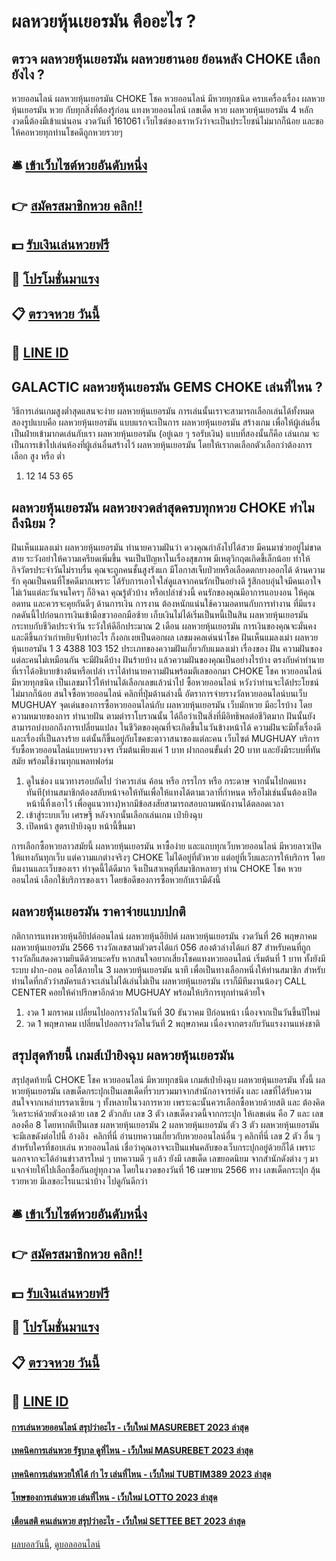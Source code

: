 # ผลหวยหุ้นเยอรมัน คืออะไร ?
## ตรวจ ผลหวยหุ้นเยอรมัน ผลหวยฮานอย ย้อนหลัง CHOKE เลือกยังไง ?
หวยออนไลน์ ผลหวยหุ้นเยอรมัน CHOKE โชค หวยออนไลน์ มีหวยทุกชนิด ครบเครื่องเรื่อง ผลหวยหุ้นเยอรมัน หวย กับทุกสิ่งที่ต้องรู้ก่อน แทงหวยออนไลน์
เลขเด็ด หวย ผลหวยหุ้นเยอรมัน 4 หลัก งวดนี้ต้องมีเข้าแน่นอน งวดวันที่ 161061 เว็บไซต์ของเราหวังว่าจะเป็นประโยชน์ไม่มากก็น้อย และขอให้คอหวยทุกท่านโชคดีถูกหวยรวยๆ

## 🛎 [เข้าเว็บไซต์หวยอันดับหนึ่ง](https://bit.ly/3BG5bNw)
## 👉 [สมัครสมาชิกหวย คลิก!!](https://bit.ly/3BG5bNw)
## 💵 [รับเงินเล่นหวยฟรี](https://bit.ly/3C3mvgS)
## 👑 [โปรโมชั่นมาแรง](https://bit.ly/3C3mvgS)
## 📋 [ตรวจหวย วันนี้](https://bit.ly/3C3mvgS)
## 📱 [LINE ID](https://bit.ly/3C3mvgS)

## GALACTIC ผลหวยหุ้นเยอรมัน GEMS CHOKE เล่นที่ไหน ?
วิธีการเล่นเกมสูงต่ำสุดแสนจะง่าย ผลหวยหุ้นเยอรมัน การเล่นนั้นเราจะสามารถเลือกเล่นได้ทั้งหมดสองรูปแบบคือ ผลหวยหุ้นเยอรมัน แบบแรกจะเป็นการ ผลหวยหุ้นเยอรมัน สร้างเกม เพื่อให้ผู้เล่นอื่นเป็นฝ่ายเข้ามากดเล่นกับเรา ผลหวยหุ้นเยอรมัน (อยู่เฉย ๆ รอรับเงิน) แบบที่สองนั้นก็คือ เล่นเกม จะเป็นการเข้าไปเล่นห้องที่ผู้เล่นอื่นสร้างไว้ ผลหวยหุ้นเยอรมัน โดยให้เรากดเลือกตัวเลือกว่าต้องการเลือก สูง หรือ ต่ำ
1. 12 14 53 65

## ผลหวยหุ้นเยอรมัน ผลหวยงวดล่าสุดครบทุกหวย CHOKE ทำไมถึงนิยม ?
ฝันเห็นแมลงเม่า ผลหวยหุ้นเยอรมัน ทำนายความฝันว่า ดวงคุณกำลังไปได้สวย มีคนมาช่วยอยู่ไม่ขาดสาย ระวังอย่าให้ความเครียดเพิ่มขึ้น จนเป็นปัญหาในเรื่องสุขภาพ มีเหตุวิกฤตเกิดขึ้เล็กน้อย ทำให้กิจวัตรประจำวันไม่ราบรื่น คุณจะถูกคนชั้นสูงรังแก มีโอกาสเจ็บป่วยหรือเลือดตกยางออกได้
ด้านความรัก คุณเป็นคนที่โชคดีมากเพราะ ได้รับการเอาใจใส่ดูแลจากคนรักเป็นอย่างดี รู้สึกอบอุ่นใจมีคนเอาใจ ไม่เว้นแต่ละวันจนใครๆ ก็อิจฉา คุณรู้ตัวบ้าง หรือเปล่าช่วงนี้ คนรักของคุณมีอาการแอบงอน ให้คุณอดทน และควรจะคุยกันดีๆ
ด้านการเงิน การงาน ต้องหนักแน่นใช้ความอดทนกับการทำงาน ที่มีแรงกดดันนี้ไปก่อนการเงินเข้ามือขวาออกมือซ้าย เก็บเงินไม่ได้เริ่มเป็นหนี้เป็นสิน ผลหวยหุ้นเยอรมัน กระทบกับชีวิตประจำวัน ระวังให้ดีอีกประมาณ 2 เดือน ผลหวยหุ้นเยอรมัน การเงินของคุณจะมั่นคง และดีขึ้นกว่าเก่าหยิบจับทำอะไร ก็งอกเงยเป็นดอกผล
เลขมงคลเด่นนำโชค ฝันเห็นแมลงเม่า ผลหวยหุ้นเยอรมัน 1 3 4388 103 152
ประเภทของความฝันเกี่ยวกับแมลงเม่า
เรื่องของ ฝัน ความฝันของแต่ละคนไม่เหมือนกัน จะมีฝันดีบ้าง ฝันร้ายบ้าง แล้วความฝันของคุณเป็นอย่างไรบ้าง ตรงกับคำทำนายที่เราได้อธิบายข้างต้นหรือเปล่า เราได้ทำนายความฝันพร้อมตีเลขออกมา CHOKE โชค หวยออนไลน์ มีหวยทุกชนิด เป็นเลขมาไว้ให้ท่านได้เลือกเลขแล้วนำไป ซื้อหวยออนไลน์ หวังว่าท่านจะได้ประโยชน์ไม่มากก็น้อย
สนใจซื้อหวยออนไลน์ คลิกที่ปุ่มด้านล่างนี้
อัตราการจ่ายรางวัลหวยออนไลน์บนเว็บ MUGHUAY
จุดเด่นของการซื้อหวยออนไลน์กับ ผลหวยหุ้นเยอรมัน เว็บมักหวย มีอะไรบ้าง
โดยความหมายของการ ทำนายฝัน ตามตำราโบราณนั้น ได้ถือว่าเป็นสิ่งที่มีอิทธิพลต่อชีวิตมาก ฝันนั้นยังสามารถบ่งบอกถึงการเปลี่ยนแปลง ในชีวิตของคุณที่จะเกิดขึ้นในวันข้างหน้าได้ ความฝันจะมีทั้งเรื่องดี และเรื่องที่เป็นลางร้าย แต่นั้นก็ขึ้นอยู่กับโชคชะตาวาสนาของแต่ละคน เว็บไซต์ MUGHUAY บริการรับซื้อหวยออนไลน์แบบครบวงจร เริ่มต้นเพียงแค่ 1 บาท ฝากถอนขั้นต่ำ 20 บาท และยังมีระบบที่ทันสมัย พร้อมใช้งานทุกแพลทฟอร์ม
1. ดูในช่อง แนวทางรอบถัดไป ว่าควรเล่น ค้อน หรือ กรรไกร หรือ กระดาษ จากนั้นไปกดแทงทันที(ท่านสมาชิกต้องสลับหน้าจอให้ทันเพื่อให้แทงได้ตามเวลาที่กำหนด หรือไม่เช่นนั้นต้องเปิดหน้านี้ทิ้งเอาไว้ เพื่อดูแนวทาง)หากมีข้อสงสัยสามารถสอบถามพนักงานได้ตลอดเวลา
2. เข้าสู่ระบบเว็บ เศรษฐี หลังจากนั้นเลือกเล่นเกม เป่ายิงฉุบ
3. เปิดหน้า สูตรเป่ายิงฉุบ หน้านี้ขึ้นมา

การเลือกซื้อหวยลาวสมัยนี้ ผลหวยหุ้นเยอรมัน หาซื้อง่าย และแถบทุกเว็บหวยออนไลน์ มีหวยลาวเปิดให้แทงกันทุกเว็บ แต่ความแกต่างจริงๆ CHOKE ไม่ได้อยู่ที่ตัวหวย แต่อยู่ที่เว็บและการให้บริการ โดยทีมงานและเว็บของเรา ทำจุดนี้ได้ดีมาก จึงเป็นสาเหตุที่สมาชิกหลายๆ ท่าน CHOKE โชค หวยออนไลน์ เลือกใช้บริการของเรา โดยข้อดีของการซื้อหวยกับเรามีดังนี้

## ผลหวยหุ้นเยอรมัน ราคาจ่ายแบบปกติ
กติกาการแทงหวยหุ้นอียิปต์ออนไลน์
ผลหวยหุ้นอียิปต์ ผลหวยหุ้นเยอรมัน งวดวันที่ 26 พฤษภาคม ผลหวยหุ้นเยอรมัน 2566 รางวัลเลขสามตัวตรงได้แก่ 056 สองต้วล่างได้แก่ 87 สำหรับคนที่ถูกรางวัลก็แสดงความยินดีด้วยนะครับ หากสนใจอยากเสี่ยงโชคแทงหวยออนไลน์ เริ่มต้นที่ 1 บาท ทั้งยังมีระบบ ฝาก-ถอน ออโต้ภายใน 3 ผลหวยหุ้นเยอรมัน นาที เพื่อเป็นทางเลือกหนึ่งให้ท่านสมาชิก สำหรับท่านใดที่กลัวว่าสมัครแล้วจะเล่นไม่ได้เล่นไม่เป็น ผลหวยหุ้นเยอรมัน เราก็มีทีมงานน้องๆ CALL CENTER คอยให้คำปรึกษาอีกด้วย MUGHUAY พร้อมให้บริการทุกท่านด้วยใจ
1. งวด 1 มกราคม เปลี่ยนไปออกรางวัลในวันที่ 30 ธันวาคม ปีก่อนหน้า เนื่องจากเป็นวันขึ้นปีใหม่
2. วด 1 พฤษภาคม เปลี่ยนไปออกรางวัลในวันที่ 2 พฤษภาคม เนื่องจากตรงกับวันแรงงานแห่งชาติ

## สรุปสุดท้ายนี้ เกมส์เป่ายิงฉุบ ผลหวยหุ้นเยอรมัน
สรุปสุดท้ายนี้ CHOKE โชค หวยออนไลน์ มีหวยทุกชนิด เกมส์เป่ายิงฉุบ ผลหวยหุ้นเยอรมัน ทั้งนี้ ผลหวยหุ้นเยอรมัน เลขเด็ดกระปุกเป็นเลขเด็ดที่รวบรวมมาจากสำนักอาจารย์ดัง และ เลขที่ได้รับความสนใจจากเหล่าบรรดาเซียน ๆ ทั้งหลายในวงการหวย เพราะฉะนั้นควรเลือกซื้อหวยด้วยสติ และ ต้องคิดวิเคราะห์ด้วยตัวเองด้วย
เลข 2 ตัวกลับ
เลข 3 ตัว
เลขเด็ดงวดนี้จากกระปุก ให้เลขเด่น คือ 7 และ เลขลองคือ 8 โดยหากตีเป็นเลข ผลหวยหุ้นเยอรมัน 2 ผลหวยหุ้นเยอรมัน ตัว 3 ตัว ผลหวยหุ้นเยอรมัน จะมีเลขดังต่อไปนี้
อ้างอิง  คลิกที่นี่
อ่านบทความเกี่ยวกับหวยออนไลน์อื่น ๆ คลิกที่นี่
เลข 2 ตัว อื่น ๆ
สำหรับใครที่ชอบเล่น หวยออนไลน์ เชื่อว่าคุณอาจจะเป็นแฟนคลับของเว็บกระปุกอยู่ด้วยก็ได้ เพราะนอกจากจะได้อ่านข่าวสารใหม่ ๆ บทความดี ๆ แล้ว ยังมี เลขเด็ด เลขยอดนิยม จากสำนักดังต่าง ๆ มาแจกจ่ายให้ไปเลือกซื้อกันอยู่ทุกงวด โดยในงวดของวันที่ 16 เมษายน 2566 ทาง เลขเด็ดกระปุก ลุ้นรวยหวย มีเลขอะไรแนะนำบ้าง ไปดูกันดีกว่า

## 🛎 [เข้าเว็บไซต์หวยอันดับหนึ่ง](https://bit.ly/3BG5bNw)
## 👉 [สมัครสมาชิกหวย คลิก!!](https://bit.ly/3BG5bNw)
## 💵 [รับเงินเล่นหวยฟรี](https://bit.ly/3C3mvgS)
## 👑 [โปรโมชั่นมาแรง](https://bit.ly/3C3mvgS)
## 📋 [ตรวจหวย วันนี้](https://bit.ly/3C3mvgS)
## 📱 [LINE ID](https://bit.ly/3C3mvgS)

#### [การเล่นหวยออนไลน์ สรุปว่าอะไร - เว็บใหม่ MASUREBET 2023 ล่าสุด](https://atom.io/themes/การเล่นหวยออนไลน์%20สรุปว่าอะไร%20-%20เว็บใหม่%20masurebet%202023%20ล่าสุด)
#### [เทคนิคการเล่นหวย รัฐบาล ดูที่ไหน - เว็บใหม่ MASUREBET 2023 ล่าสุด](https://atom.io/themes/เทคนิคการเล่นหวย%20รัฐบาล%20ดูที่ไหน%20-%20เว็บใหม่%20masurebet%202023%20ล่าสุด)
#### [เทคนิคการเล่นหวยให้ได้ กํา ไร เล่นที่ไหน - เว็บใหม่ TUBTIM389 2023 ล่าสุด](https://atom.io/themes/เทคนิคการเล่นหวยให้ได้%20กํา%20ไร%20เล่นที่ไหน%20-%20เว็บใหม่%20tubtim389%202023%20ล่าสุด)
#### [โทษของการเล่นหวย เล่นที่ไหน - เว็บใหม่ LOTTO 2023 ล่าสุด](https://atom.io/themes/โทษของการเล่นหวย%20เล่นที่ไหน%20-%20เว็บใหม่%20lotto%202023%20ล่าสุด)
#### [เตือนสติ คนเล่นหวย สรุปว่าอะไร - เว็บใหม่ SETTEE BET 2023 ล่าสุด](https://atom.io/themes/เตือนสติ%20คนเล่นหวย%20สรุปว่าอะไร%20-%20เว็บใหม่%20settee%20bet%202023%20ล่าสุด)

[ผลบอลวันนี้](https://siamsport.tv "ผลบอลวันนี้"), [ดูบอลออนไลน์](https://siamsport.tv/ดูบอลสด "ดูบอลออนไลน์")